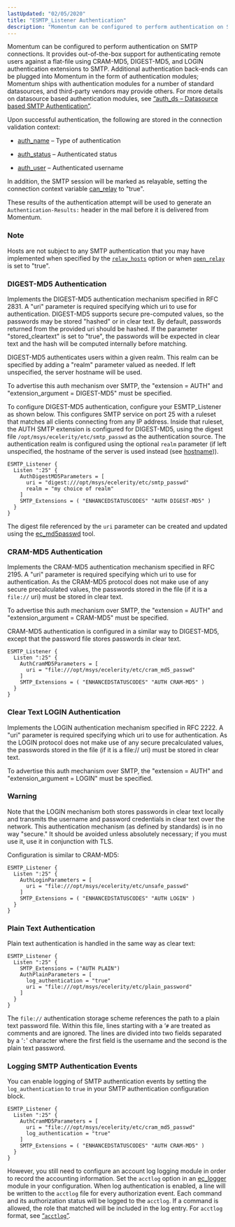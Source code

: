 ```yaml
---
lastUpdated: "02/05/2020"
title: "ESMTP_Listener Authentication"
description: "Momentum can be configured to perform authentication on SMTP connections It provides out of the box support for authenticating remote users against a flat file using CRAM MD 5 DIGEST MD 5 and LOGIN authentication extensions to SMTP Additional authentication back ends can be plugged into Momentum in the form..."
---
```


Momentum can be configured to perform authentication on SMTP connections. It provides out-of-the-box support for authenticating remote users against a flat-file using CRAM-MD5, DIGEST-MD5, and LOGIN authentication extensions to SMTP. Additional authentication back-ends can be plugged into Momentum in the form of authentication modules; Momentum ships with authentication modules for a number of standard datasources, and third-party vendors may provide others. For more details on datasource based authentication modules, see [“auth_ds – Datasource based SMTP Authentication”](/momentum/4/modules/auth-ds).

Upon successful authentication, the following are stored in the connection validation context:

*   [auth_name](/momentum/4/4-policy-context-variables#predefined-context-conn-global) – Type of authentication

*   [auth_status](/momentum/4/4-policy-context-variables#predefined-context-conn-global) – Authenticated status

*   [auth_user](/momentum/4/4-policy-context-variables#predefined-context-conn-global) – Authenticated username

In addition, the SMTP session will be marked as relayable, setting the connection context variable [can_relay](/momentum/4/4-policy-context-variables#predefined-context-conn-global) to "true".

These results of the authentication attempt will be used to generate an `Authentication-Results:` header in the mail before it is delivered from Momentum.

### Note

Hosts are not subject to any SMTP authentication that you may have implemented when specified by the [`relay_hosts`](/momentum/4/config/ref-relay-hosts) option or when [`open_relay`](/momentum/4/config/ref-open-relay) is set to "true".

### <a name="inbound_smtp.digest-md5"></a> DIGEST-MD5 Authentication

Implements the DIGEST-MD5 authentication mechanism specified in RFC 2831\. A "uri" parameter is required specifying which uri to use for authentication. DIGEST-MD5 supports secure pre-computed values, so the passwords may be stored "hashed" or in clear text. By default, passwords returned from the provided uri should be hashed. If the parameter "stored_cleartext" is set to "true", the passwords will be expected in clear text and the hash will be computed internally before matching.

DIGEST-MD5 authenticates users within a given realm. This realm can be specified by adding a "realm" parameter valued as needed. If left unspecified, the server hostname will be used.

To advertise this auth mechanism over SMTP, the "extension = AUTH" and "extension_argument = DIGEST-MD5" must be specified.

To configure DIGEST-MD5 authentication, configure your ESMTP_Listener as shown below. This configures SMTP service on port 25 with a ruleset that matches all clients connecting from any IP address. Inside that ruleset, the AUTH SMTP extension is configured for DIGEST-MD5, using the digest file `/opt/msys/ecelerity/etc/smtp_passwd` as the authentication source. The authentication realm is configured using the optional `realm` parameter (if left unspecified, the hostname of the server is used instead (see [hostname](/momentum/4/config/ref-hostname))).

```
ESMTP_Listener {
  Listen ":25" {
    AuthDigestMD5Parameters = [
      uri = "digest:///opt/msys/ecelerity/etc/smtp_passwd"
      realm = "my choice of realm"
    ]
    SMTP_Extensions = ( "ENHANCEDSTATUSCODES" "AUTH DIGEST-MD5" )
  }
}
```

The digest file referenced by the `uri` parameter can be created and updated using the [ec_md5passwd](/momentum/4/executable/ec-md-5-passwd) tool.

### <a name="inbound_smtp.cram-md5"></a> CRAM-MD5 Authentication

Implements the CRAM-MD5 authentication mechanism specified in RFC 2195\. A "uri" parameter is required specifying which uri to use for authentication. As the CRAM-MD5 protocol does not make use of any secure precalculated values, the passwords stored in the file (if it is a `file://` uri) must be stored in clear text.

To advertise this auth mechanism over SMTP, the "extension = AUTH" and "extension_argument = CRAM-MD5" must be specified.

CRAM-MD5 authentication is configured in a similar way to DIGEST-MD5, except that the password file stores passwords in clear text.

```
ESMTP_Listener {
  Listen ":25" {
    AuthCramMD5Parameters = [
      uri = "file:///opt/msys/ecelerity/etc/cram_md5_passwd"
    ]
    SMTP_Extensions = ( "ENHANCEDSTATUSCODES" "AUTH CRAM-MD5" )
  }
}
```

### <a name="inbound_smtp.clear.text"></a> Clear Text LOGIN Authentication

Implements the LOGIN authentication mechanism specified in RFC 2222\. A "uri" parameter is required specifying which uri to use for authentication. As the LOGIN protocol does not make use of any secure precalculated values, the passwords stored in the file (if it is a file:// uri) must be stored in clear text.

To advertise this auth mechanism over SMTP, the "extension = AUTH" and "extension_argument = LOGIN" must be specified.

### Warning

Note that the LOGIN mechanism both stores passwords in clear text locally and transmits the username and password credentials in clear text over the network. This authentication mechanism (as defined by standards) is in no way "secure." It should be avoided unless absolutely necessary; if you must use it, use it in conjunction with TLS.

Configuration is similar to CRAM-MD5:

```
ESMTP_Listener {
  Listen ":25" {
    AuthLoginParameters = [
      uri = "file:///opt/msys/ecelerity/etc/unsafe_passwd"
    ]
    SMTP_Extensions = ( "ENHANCEDSTATUSCODES" "AUTH LOGIN" )
  }
}
```

### <a name="inbound_smtp.plain.text"></a> Plain Text Authentication

Plain text authentication is handled in the same way as clear text:

```
ESMTP_Listener {
  Listen ":25" {
    SMTP_Extensions = ("AUTH PLAIN")
    AuthPlainParameters = [
      log_authentication = "true"
      uri = "file:///opt/msys/ecelerity/etc/plain_password"
    ]
  }
}
```

The `file://` authentication storage scheme references the path to a plain text password file. Within this file, lines starting with a ‘`#` are treated as comments and are ignored. The lines are divided into two fields separated by a ‘`:`' character where the first field is the username and the second is the plain text password.

### <a name="inbound_smtp.logging.auth"></a> Logging SMTP Authentication Events

You can enable logging of SMTP authentication events by setting the `log_authentication` to `true` in your SMTP authentication configuration block.

```
ESMTP_Listener {
  Listen ":25" {
    AuthCramMD5Parameters = [
      uri = "file:///opt/msys/ecelerity/etc/cram_md5_passwd"
      log_authentication = "true"
    ]
    SMTP_Extensions = ( "ENHANCEDSTATUSCODES" "AUTH CRAM-MD5" )
  }
}
```

However, you still need to configure an account log logging module in order to record the accounting information. Set the `acctlog` option in an [ec_logger](/momentum/4/modules/ec-logger) module in your configuration. When log authentication is enabled, a line will be written to the `acctlog` file for every authorization event. Each command and its authorization status will be logged to the `acctlog`. If a command is allowed, the role that matched will be included in the log entry. For `acctlog` format, see [“`acctlog`”](/momentum/4/4-log-formats#log_formats.acctlog).